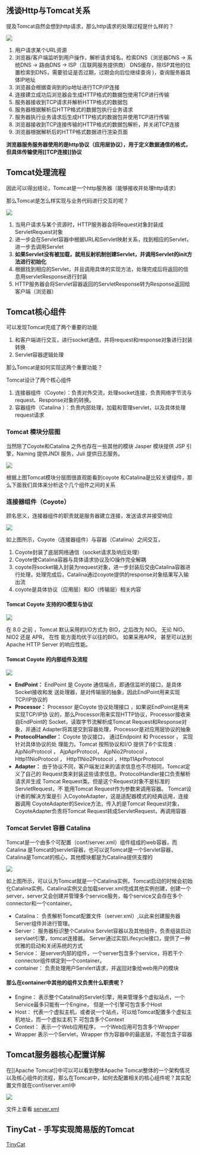 ## 浅谈Http与Tomcat关系
提及Tomcat自然会想到http请求，那么http请求的处理过程是什么样的？

![](https://elgchat-oss.oss-accelerate.aliyuncs.com/elgchat/2021_03_22/73E87451-295C-4EC1-82AF-09116C6F0AA6.png)

1. 用户请求某个URL资源
2. 浏览器/客户端监听到用户操作，解析请求域名，检索DNS（浏览器DNS -> 系统DNS -> 路由DNS ->  ISP（互联网服务提供商） DNS缓存，除ISP其他的位置检索到DNS，需要验证是否过期，过期会向后位继续查询 )，查询服务器具体IP地址
3. 浏览器会根据查询到的ip地址进行TCP/IP连接
4. 连接建立成功后浏览器会生成HTTP格式的数据包使用TCP进行传输
5. 服务器接收到TCP请求并解析HTTP格式的数据包
6. 服务器根据解析后HTTP格式的数据包执行业务请求
7. 服务器执行业务请求后生成HTTP格式的数据包并使用TCP进行传输
8. 浏览器接收到TCP连接传输的HTTP格式的数据包解析，并关闭TCP连接
9. 浏览器根据解析后的HTTP格式数据进行渲染页面

**浏览器服务服务器使用的是http协议（应用层协议），用于定义数据通信的格式，但具体传输使用[[TCP连接]]协议**

## Tomcat处理流程
因此可以得出结论，Tomcat是一个http服务器（能够接收并处理http请求）

那么Tomcat是怎么样实现与业务代码进行交互的呢？

![](https://elgchat-oss.oss-accelerate.aliyuncs.com/elgchat/2021_03_22/0ED88F49-099B-4891-B798-AF43A4ADEED5.png)

1. 当用户请求与某个资源时，HTTP服务器会将Request对象封装成ServletRequest对象
2. 进一步会在Servlet容器中根据URL和Servlet映射关系，找到相应的Servlet，进一步去调用Servlet
3. **如果Servlet没有被加载，就用反射机制创建Servlet，并调用Servlet的init方法进行初始化**
4. 根据找到相应的Servlet，并且调用具体的实现方法，处理完成后将返回的信息用servletResponse进行封装
5. HTTP服务器会将Servlet容器返回的ServletResponse转为Response返回给客户端（浏览器）

## Tomcat核心组件
可以发现Tomcat完成了两个重要的功能
1. 和客户端进行交互，进行socket通信，并将request和response对象进行封装转换
2. Servlet容器逻辑处理

那么Tomcat是如何实现这两个重要功能？

Tomcat设计了两个核心组件
1. 连接器组件（Coyote）：负责对外交流，处理socket连接，负责网络字节流与request、Response对象的转换。
2. 容器组件（Catalina ）：负责内部处理，加载和管理servlet，以及具体处理request请求

### Tomcat 模块分层图

当然除了Coyote和Catalina 之外也存在一些其他的模块
Jasper 模块提供 JSP 引 擎，Naming 提供JNDI 服务，Juli 提供日志服务。 

![](https://elgchat-oss.oss-accelerate.aliyuncs.com/elgchat/2021_03_22/70CE4F07-A502-4B2D-9380-B4B1A5507F00.png)

根据上图Tomcat模块分层图很直观能看到coyote 和Catalina是比较关键组件，那么下面我们具体来分析这个几个组件之间的关系

### 连接器组件（Coyote）
顾名思义，连接器组件的职责就是服务器建立连接，发送请求并接受响应

![](https://elgchat-oss.oss-accelerate.aliyuncs.com/elgchat/2021_03_22/396A7420-42BC-43A8-B6B8-B7D331F811C8.png)

如上图所示，Coyote（连接器组件）与容器（Catalina）之间交互，

1. Coyote封装了底层网络通信（socket请求及响应处理）
2. Coyote使Catalina容器与具体请求协议及IO操作完全解耦
3. coyote将socket输入封装为request对象，进一步封装后交由Catalina容器进行处理，处理完成后，Catalina通过coyote提供的response对象结果写入输出流
4. coyote是具体协议（应用层）和IO（传输层）相关内容

#### Tomcat Coyote 支持的IO模型与协议

![](https://elgchat-oss.oss-accelerate.aliyuncs.com/elgchat/2021_03_22/page6image30771856.png) 

在 8.0 之前 ，Tomcat 默认采用的I/O方式为 BIO，之后改为 NIO。 无论 NIO、NIO2 还是 APR， 在性 能方面均优于以往的BIO。 如果采用APR， 甚至可以达到 Apache HTTP Server 的响应性能。 

#### Tomcat Coyote 的内部组件及流程

![](https://elgchat-oss.oss-accelerate.aliyuncs.com/elgchat/2021_03_22/A0C7C7C0-D7CE-481C-950F-8F79E7D1E075.png)

* **EndPoint：**
	EndPoint 是 Coyote 通信端点，即通信监听的接口，是具体Socket接收和发 送处理器，是对传输层的抽象，因此EndPoint用来实现TCP/IP协议的 
* **Processor：** 
	Processor 是Coyote 协议处理接口 ，如果说EndPoint是用来实现TCP/IP协 议的，那么Processor用来实现HTTP协议，Processor接收来自EndPoint的 Socket，读取字节流解析成Tomcat Request和Response对象，并通过 Adapter将其提交到容器处理，Processor是对应用层协议的抽象 
* **ProtocolHandler：** 
	Coyote 协议接口， 通过Endpoint 和 Processor ， 实现针对具体协议的处 理能力。Tomcat 按照协议和I/O 提供了6个实现类 : AjpNioProtocol ， AjpAprProtocol， AjpNio2Protocol ， Http11NioProtocol ， Http11Nio2Protocol ，Http11AprProtocol 
* **Adapter：**
	由于协议不同，客户端发过来的请求信息也不尽相同，Tomcat定义了自己的 Request类来封装这些请求信息。ProtocolHandler接口负责解析请求并生成 Tomcat Request类。但是这个Request对象不是标准的ServletRequest，不 能用Tomcat Request作为参数来调用容器。
	Tomcat设计者的解决方案是引 入CoyoteAdapter，这是适配器模式的经典运用，连接器调用 CoyoteAdapter的Sevice方法，传入的是Tomcat Request对象， CoyoteAdapter负责将Tomcat Request转成ServletRequest，再调用容器

### Tomcat Servlet 容器 Catalina

Tomcat是一个由多个可配置（conf/server.xml）组件组成的web容器，而Catalina 是Tomcat的servlet容器，也可以说Tomcat是一个Servlet容器，Catalina是Tomcat的核心，其他模块都是为Catalina提供支撑的

![](https://elgchat-oss.oss-accelerate.aliyuncs.com/elgchat/2021_03_22/735CCE59-3CE7-407B-8583-D927561D42F5.png)

如上图所示，可以认为Tomcat就是一个Catalina实例，Tomcat启动的时候会初始化Catalina实例，Catalina实例又会加载server.xml完成其他实例创建，创建一个server，server又会创建并管理多个service服务，每个service又会存在多个connector和一个container。

* Catalina：
	负责解析Tomcat配置文件（server.xml）,以此来创建服务器Server组件并进行管理。
* Server：
	服务器标识整个Catalina Servlet容器以及其他组件，负责组装启动servlaet引擎，tomcat连接器。
	Server通过实现Lifecycle接口，提供了一种优雅的启动和关闭系统的方式
* Service：
	是server内部的组件，一个server包含多个service，将若干个connector组件绑定到一个container。
* container：
	负责处理用户Servlert请求，并返回对象给web用户的模块
	
#### 那么在container中其他的组件又负责什么职责呢？
* Engine：
	表示整个Catalina的Servlet引擎，用来管理多个虚拟站点，一个Service最多只能有一个Engine， 但是一个引擎可包含多个Host 
* Host：
	代表一个虚拟主机，或者说一个站点，可以给Tomcat配置多个虚拟主机地址，而一个虚拟主机下 
可包含多个Context
* Context：
	表示一个Web应用程序， 一个Web应用可包含多个Wrapper 
* Wrapper
	表示一个Servlet，Wrapper 作为容器中的最底层，不能包含子容器 

## Tomcat服务器核心配置详解
在[[Apache Tomcat]]中可以可以看到整体Apache Tomcat整体的一个架构情况以及核心组件的流程，那么在Tomcat中，如何去配置相关的核心组件呢？其实配置文件就在conf/server.xml中

![](https://elgchat-oss.oss-accelerate.aliyuncs.com/elgchat/2021_03_22/93BE0FDF-802D-4D72-B23D-CB10F6530A6F.png)

文件上查看 <a href='https://github.com/elgchat/elgChat/blob/main/assets/file/server.xml'>server.xml</a>

## TinyCat - 手写实现简易版的Tomcat

[TinyCat](https://github.com/elgchat/TinyCat)
